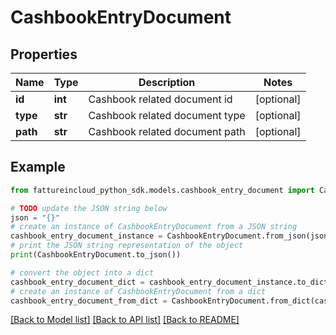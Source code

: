 # CashbookEntryDocument


## Properties

Name | Type | Description | Notes
------------ | ------------- | ------------- | -------------
**id** | **int** | Cashbook related document id | [optional] 
**type** | **str** | Cashbook related document type | [optional] 
**path** | **str** | Cashbook related document path | [optional] 

## Example

```python
from fattureincloud_python_sdk.models.cashbook_entry_document import CashbookEntryDocument

# TODO update the JSON string below
json = "{}"
# create an instance of CashbookEntryDocument from a JSON string
cashbook_entry_document_instance = CashbookEntryDocument.from_json(json)
# print the JSON string representation of the object
print(CashbookEntryDocument.to_json())

# convert the object into a dict
cashbook_entry_document_dict = cashbook_entry_document_instance.to_dict()
# create an instance of CashbookEntryDocument from a dict
cashbook_entry_document_from_dict = CashbookEntryDocument.from_dict(cashbook_entry_document_dict)
```
[[Back to Model list]](../README.md#documentation-for-models) [[Back to API list]](../README.md#documentation-for-api-endpoints) [[Back to README]](../README.md)


